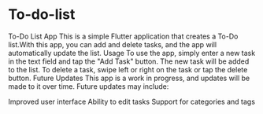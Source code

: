 # To-do-list
To-Do List App
This is a simple Flutter application that creates a To-Do list.With this app, you can add and delete tasks, and the app will automatically update the list.
Usage
To use the app, simply enter a new task in the text field and tap the "Add Task" button. The new task will be added to the list. To delete a task, swipe left or right on the task or tap the delete button.
Future Updates
This app is a work in progress, and updates will be made to it over time. Future updates may include:

Improved user interface
Ability to edit tasks
Support for categories and tags
